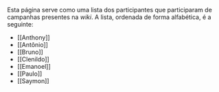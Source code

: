 Esta página serve como uma lista dos participantes que participaram de campanhas presentes na *wiki*. A lista, ordenada de forma alfabética, é a seguinte:

- [[Anthony]]
- [[Antônio]]
- [[Bruno]]
- [[Clenildo]]
- [[Emanoel]]
- [[Paulo]]
- [[Saymon]]